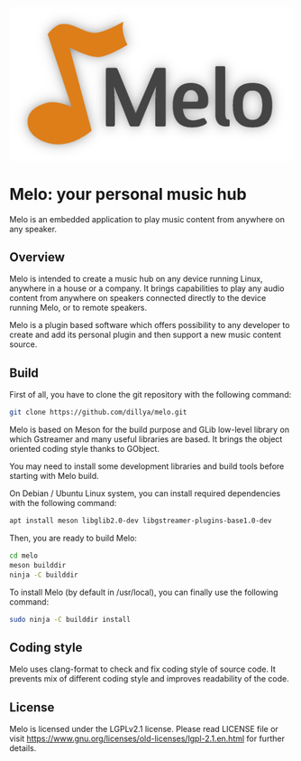 ![melo][melo_logo]

# Melo: your personal music hub

Melo is an embedded application to play music content from anywhere on any
speaker.

## Overview
Melo is intended to create a music hub on any device running Linux, anywhere in
a house or a company. It brings capabilities to play any audio content from
anywhere on speakers connected directly to the device running Melo, or to remote
speakers.

Melo is a plugin based software which offers possibility to any developer to
create and add its personal plugin and then support a new music content source.

## Build

First of all, you have to clone the git repository with the following command:

```sh
git clone https://github.com/dillya/melo.git
```

Melo is based on Meson for the build purpose and GLib low-level library on which
Gstreamer and many useful libraries are based. It brings the object oriented
coding style thanks to GObject.

You may need to install some development libraries and build tools before
starting with Melo build.

On Debian / Ubuntu Linux system, you can install required dependencies with the
following command:

```sh
apt install meson libglib2.0-dev libgstreamer-plugins-base1.0-dev
```

Then, you are ready to build Melo:

```sh
cd melo
meson builddir
ninja -C builddir
```

To install Melo (by default in /usr/local), you can finally use the following
command:

```sh
sudo ninja -C builddir install
```

## Coding style

Melo uses clang-format to check and fix coding style of source code. It prevents
mix of different coding style and improves readability of the code.

## License

Melo is licensed under the LGPLv2.1 license. Please read LICENSE file or visit
https://www.gnu.org/licenses/old-licenses/lgpl-2.1.en.html for further details.

[melo_logo]: https://raw.githubusercontent.com/dillya/melo/melo-1.0.0/media/logo.png

